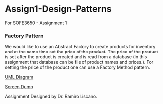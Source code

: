 # Assign1-Design-Patterns
For SOFE3650 - Assignment 1

### Factory Pattern
We would like to use an Abstract Factory to create products for inventory and at the same time set the price of the product. The price of the product is set after the product is created and is read from a database (in this assignment that database can be file of product names and prices.). For setting the price of the product one can use a Factory Method pattern. 

[UML Diagram](https://github.com/OsamahAl-Bayati/Assign1-Design-Patterns/blob/main/UML%20diagram/UML.jpg "UML Diagram")

[Screen Dump](https://github.com/https://github.com/OsamahAl-Bayati/Assign1-Design-Patterns/tree/main/Output%20Screen%20Dump "screen Dump")
 
Assignment Designed by Dr. Ramiro Liscano.

